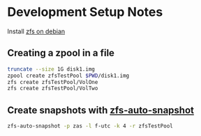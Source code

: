 # Development Setup Notes

Install [zfs on debian](https://github.com/zfsonlinux/zfs/wiki/Debian)

## Creating a zpool in a file

```sh
truncate --size 1G disk1.img
zpool create zfsTestPool $PWD/disk1.img
zfs create zfsTestPool/VolOne
zfs create zfsTestPool/VolTwo
```
## Create snapshots with [zfs-auto-snapshot](https://packages.debian.org/sid/utils/zfs-auto-snapshot)

```sh
zfs-auto-snapshot -p zas -l f-utc -k 4 -r zfsTestPool
```
